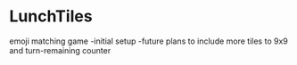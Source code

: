 # LunchTiles
emoji matching game
-initial setup
-future plans to include more tiles to 9x9 and turn-remaining counter

